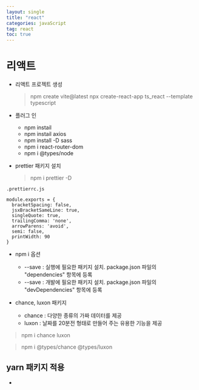 ```yaml
---
layout: single
title: "react"
categories: javaScript
tag: react
toc: true
---
```


# 리액트

- 리액트 프로젝트 생성
  > npm create vite@latest
  > npx create-react-app ts_react --template typescript

- 플러그 인
  - npm instail
  - npm instail axios
  - npm install -D sass
  - npm i react-router-dom 
  - npm i @types/node

- prettier 패키지 설치 
  > npm i prettier -D

```
.prettierrc.js

module.exports = {
  bracketSpacing: false,
  jsxBracketSameLine: true,
  singleQuote: true,
  trailingComma: 'none',
  arrowParens: 'avoid',
  semi: false,
  printWidth: 90
}
```

- npm i 옵션
  - --save : 실행에 필요한 패키지 설치. package.json 파일의 "dependencies" 항목에 등록
  - --save : 개발에 필요한 패키지 설치. package.json 파일의 "devDependencies" 항목에 등록

- chance, luxon 패키지
   - chance : 다양한 종류의 가짜 데이터를 제공
   - luxon : 날짜를 20분전 형태로 만들어 주는 유용한 기능을 제공

> npm i chance luxon

> npm i @types/chance @types/luxon

## yarn 패키지 적용

- 
